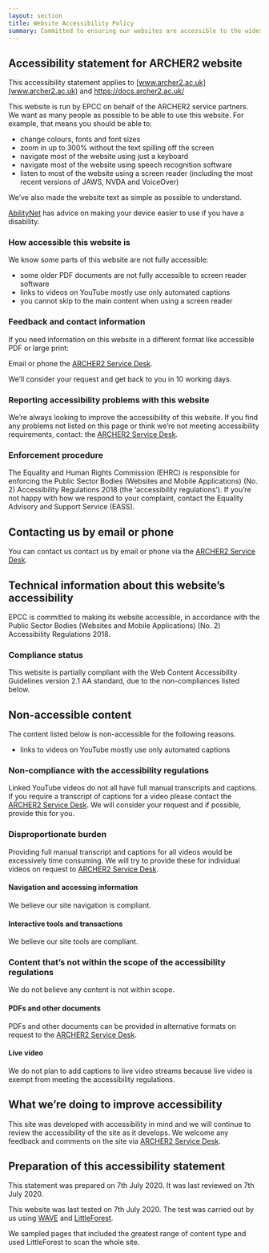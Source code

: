 ```yaml
---
layout: section
title: Website Accessibility Policy
summary: Committed to ensuring our websites are accessible to the widest possible audience, including disabled users.  
---
```



## Accessibility statement for ARCHER2 website

This accessibility statement applies to [www.archer2.ac.uk](www.archer2.ac.uk) and [https://docs.archer2.ac.uk/
](https://docs.archer2.ac.uk/)

This website is run by EPCC on behalf of the ARCHER2 service partners. We want as many people as possible to be able to use this website. For example, that means you should be able to:

- change colours, fonts and font sizes
- zoom in up to 300% without the text spilling off the screen
- navigate most of the website using just a keyboard
- navigate most of the website using speech recognition software
- listen to most of the website using a screen reader (including the most recent versions of JAWS, NVDA and VoiceOver)

We’ve also made the website text as simple as possible to understand.

[AbilityNet](https://mcmw.abilitynet.org.uk/) has advice on making your device easier to use if you have a disability.

### How accessible this website is

We know some parts of this website are not fully accessible:

- some older PDF documents are not fully accessible to screen reader software
- links to videos on YouTube mostly use only automated captions
- you cannot skip to the main content when using a screen reader

### Feedback and contact information

If you need information on this website in a different format like accessible PDF or large print:

Email or phone the [ARCHER2 Service Desk](https://www.archer2.ac.uk/support-access/servicedesk.html).

We’ll consider your request and get back to you in 10 working days.


### Reporting accessibility problems with this website

We’re always looking to improve the accessibility of this website. If you find any problems not listed on this page or think we’re not meeting accessibility requirements, contact: the [ARCHER2 Service Desk](https://www.archer2.ac.uk/support-access/servicedesk.html).

### Enforcement procedure

The Equality and Human Rights Commission (EHRC) is responsible for enforcing the Public Sector Bodies (Websites and Mobile Applications) (No. 2) Accessibility Regulations 2018 (the ‘accessibility regulations’). If you’re not happy with how we respond to your complaint, contact the Equality Advisory and Support Service (EASS).


## Contacting us by email or phone 

You can contact us contact us by email or phone via the [ARCHER2 Service Desk](https://www.archer2.ac.uk/support-access/servicedesk.html).

## Technical information about this website’s accessibility

EPCC is committed to making its website accessible, in accordance with the Public Sector Bodies (Websites and Mobile Applications) (No. 2) Accessibility Regulations 2018.

### Compliance status

This website is partially compliant with the Web Content Accessibility Guidelines version 2.1 AA standard, due to the non-compliances listed below.

## Non-accessible content

The content listed below is non-accessible for the following reasons.

- links to videos on YouTube mostly use only automated captions

### Non-compliance with the accessibility regulations


Linked YouTube videos do not all have full manual transcripts and captions.  If you require a transcript of captions for a video please contact the  [ARCHER2 Service Desk](https://www.archer2.ac.uk/support-access/servicedesk.html).  We will consider your request and if possible, provide this for you.

### Disproportionate burden

Providing full manual transcript and captions for all videos would be excessively time consuming.  We will try to provide these for individual videos on request to [ARCHER2 Service Desk](https://www.archer2.ac.uk/support-access/servicedesk.html).

#### Navigation and accessing information

We believe our site navigation is compliant.

#### Interactive tools and transactions

We believe our site tools are compliant.

### Content that’s not within the scope of the accessibility regulations

We do not believe any content is not within scope.

#### PDFs and other documents

PDFs and other documents can be provided in alternative formats on request to the  [ARCHER2 Service Desk](https://www.archer2.ac.uk/support-access/servicedesk.html).

#### Live video

We do not plan to add captions to live video streams because live video is exempt from meeting the accessibility regulations.


## What we’re doing to improve accessibility

This site was developed with accessibility in mind and we will continue to review the accessibility of the site as it develops.  We welcome any feedback and comments on the site via  [ARCHER2 Service Desk](https://www.archer2.ac.uk/support-access/servicedesk.html).


## Preparation of this accessibility statement


This statement was prepared on 7th July 2020. It was last reviewed on 7th July 2020.

This website was last tested on 7th July 2020. The test was carried out by us using [WAVE](https://wave.webaim.org/) and [LittleForest](https://littleforest.co.uk/).

We sampled pages that included the greatest range of content type and used LittleForest to scan the whole site.

